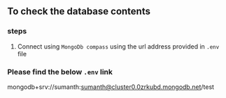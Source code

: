 ## To check the database contents

### steps
1. Connect using `MongoDb compass` using the url address provided in `.env` file

### Please find the below `.env` link
mongodb+srv://sumanth:sumanth@cluster0.0zrkubd.mongodb.net/test
